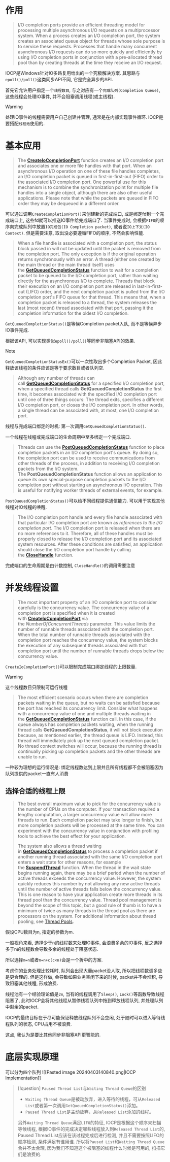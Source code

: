 # 作用
> I/O completion ports provide an efficient threading model for processing multiple asynchronous I/O requests on a multiprocessor system. When a process creates an I/O completion port, the system creates an associated queue object for threads whose sole purpose is to service these requests. Processes that handle many concurrent asynchronous I/O requests can do so more quickly and efficiently by using I/O completion ports in conjunction with a pre-allocated thread pool than by creating threads at the time they receive an I/O request.

IOCP是Windows针对IO多路复用给出的一个究极解决方案. 其思路与`epoll()/poll()`这类同步API不同, 它是完全异步的API.

首先它允许用户指定一个`线程数目`, 与之对应有一个`完成队列(Completion Queue)`, 这些线程会处理IO事件, 并不会阻塞调用线程(或主线程).
> [!warning]
> 处理IO事件的线程需要用户自己创建并管理, 通常是在内部实现事件循环.
> IOCP是要搭配`线程池`使用的.

# 基本应用
> The [**CreateIoCompletionPort**](https://learn.microsoft.com/en-us/windows/win32/fileio/createiocompletionport) function creates an I/O completion port and associates one or more file handles with that port. When an asynchronous I/O operation on one of these file handles completes, an I/O completion packet is queued in first-in-first-out (FIFO) order to the associated I/O completion port. One powerful use for this mechanism is to combine the synchronization point for multiple file handles into a single object, although there are also other useful applications. Please note that while the packets are queued in FIFO order they may be dequeued in a different order.

可以通过调用`CreateCompletionPort()`来创建新的完成端口, 或是绑定fd到一个完成端口上, 这些fd就可以推送IO事件给完成端口了. 当事件完成时, 会根据`FIFO`的顺序向完成队列中放置`IO完成包(IO Completion packet)`, 或者说`IO上下文(IO Context)`. 但是需要注意, 取出没必要遵循FIFO的顺序, 不然会影响性能.

> When a file handle is associated with a completion port, the status block passed in will not be updated until the packet is removed from the completion port. The only exception is if the original operation returns synchronously with an error. 
> A thread (either one created by the main thread or the main thread itself) uses the [**GetQueuedCompletionStatus**](https://learn.microsoft.com/en-us/windows/win32/api/ioapiset/nf-ioapiset-getqueuedcompletionstatus) function to wait for a completion packet to be queued to the I/O completion port, rather than waiting directly for the asynchronous I/O to complete. Threads that block their execution on an I/O completion port are released in last-in-first-out (LIFO) order, and the next completion packet is pulled from the I/O completion port's FIFO queue for that thread. This means that, when a completion packet is released to a thread, the system releases the last (most recent) thread associated with that port, passing it the completion information for the oldest I/O completion.

`GetQueuedCompletionStatus()`是等候Completion packet入队, 而不是等候异步IO事件完成.

根据该API, 可以实现类似`epoll()/poll()`等同步非阻塞API的效果.
> [!note]
> `GetQueuedCompletionStatusEx()`可以一次性取出多个Completion Packet, 因此释放该线程的条件应该是等于要求数目或者队列空.

> Although any number of threads can call [**GetQueuedCompletionStatus**](https://learn.microsoft.com/en-us/windows/win32/api/ioapiset/nf-ioapiset-getqueuedcompletionstatus) for a specified I/O completion port, when a specified thread calls **GetQueuedCompletionStatus** the first time, it becomes associated with the specified I/O completion port until one of three things occurs: The thread exits, specifies a different I/O completion port, or closes the I/O completion port. 
> In other words, a single thread can be associated with, at most, one I/O completion port.

线程与完成端口绑定的时机: 第一次调用`GetQueuedCompletionStatus()`.

一个线程在线程或完成端口的生命周期中至多绑定一个完成端口.

> Threads can use the [**PostQueuedCompletionStatus**](https://learn.microsoft.com/en-us/windows/win32/fileio/postqueuedcompletionstatus) function to place completion packets in an I/O completion port's queue. By doing so, the completion port can be used to receive communications from other threads of the process, in addition to receiving I/O completion packets from the I/O system. The **PostQueuedCompletionStatus** function allows an application to queue its own special-purpose completion packets to the I/O completion port without starting an asynchronous I/O operation. This is useful for notifying worker threads of external events, for example.

`PostQueuedCompletionStatus()`可以给不同线程提供通信能力. 可以用于实现其他线程对IO线程的唤醒.

> The I/O completion port handle and every file handle associated with that particular I/O completion port are known as _references to the I/O completion port_. The I/O completion port is released when there are no more references to it. Therefore, all of these handles must be properly closed to release the I/O completion port and its associated system resources. After these conditions are satisfied, an application should close the I/O completion port handle by calling the [**CloseHandle**](https://learn.microsoft.com/en-us/windows/desktop/api/handleapi/nf-handleapi-closehandle) function.

完成端口的生命周期是由计数控制, `CloseHandle()`的调用需要注意

# 并发线程设置
> The most important property of an I/O completion port to consider carefully is the concurrency value. The concurrency value of a completion port is specified when it is created with [**CreateIoCompletionPort**](https://learn.microsoft.com/en-us/windows/win32/fileio/createiocompletionport) via the _NumberOfConcurrentThreads_ parameter. This value limits the number of runnable threads associated with the completion port. When the total number of runnable threads associated with the completion port reaches the concurrency value, the system blocks the execution of any subsequent threads associated with that completion port until the number of runnable threads drops below the concurrency value.

 `CreateIoCompletionPort()`可以限制完成端口绑定线程的上限数量.
> [!warning]
> 这个线程数目只限制可运行线程


> The most efficient scenario occurs when there are completion packets waiting in the queue, but no waits can be satisfied because the port has reached its concurrency limit. Consider what happens with a concurrency value of one and multiple threads waiting in the [**GetQueuedCompletionStatus**](https://learn.microsoft.com/en-us/windows/win32/api/ioapiset/nf-ioapiset-getqueuedcompletionstatus) function call. In this case, if the queue always has completion packets waiting, when the running thread calls **GetQueuedCompletionStatus**, it will not block execution because, as mentioned earlier, the thread queue is LIFO. Instead, this thread will immediately pick up the next queued completion packet. No thread context switches will occur, because the running thread is continually picking up completion packets and the other threads are unable to run.

一种较为理想的运行情况是: 绑定线程数达到上限并且所有线程都不会被阻塞因为队列提供的packet一直有人消费

## 选择合适的线程上限
> The best overall maximum value to pick for the concurrency value is the number of CPUs on the computer. If your transaction required a lengthy computation, a larger concurrency value will allow more threads to run. Each completion packet may take longer to finish, but more completion packets will be processed at the same time. You can experiment with the concurrency value in conjunction with profiling tools to achieve the best effect for your application.                                                                                                                                           
> 
> The system also allows a thread waiting in [**GetQueuedCompletionStatus**](https://learn.microsoft.com/en-us/windows/win32/api/ioapiset/nf-ioapiset-getqueuedcompletionstatus) to process a completion packet if another running thread associated with the same I/O completion port enters a wait state for other reasons, for example the [**SuspendThread**](https://learn.microsoft.com/en-us/windows/desktop/api/processthreadsapi/nf-processthreadsapi-suspendthread) function. When the thread in the wait state begins running again, there may be a brief period when the number of active threads exceeds the concurrency value. However, the system quickly reduces this number by not allowing any new active threads until the number of active threads falls below the concurrency value. This is one reason to have your application create more threads in its thread pool than the concurrency value. Thread pool management is beyond the scope of this topic, but a good rule of thumb is to have a minimum of twice as many threads in the thread pool as there are processors on the system. For additional information about thread pooling, see [Thread Pools](https://learn.microsoft.com/en-us/windows/desktop/ProcThread/thread-pools).

假设CPU数目为n, 指定的参数为m.

一般视角来看, 选择少于n的线程数来处理IO事件, 会浪费多余的IO事件, 反之选择多于n的线程数会导致多余的线程处于阻塞状态.

所以选择`m=n`或者`m=n+c(c<n)`会是一个折中的方案.

考虑你的业务处理比较耗时, 队列会出现大量packet没人取, 所以把线程数调多些是更合理的. 但是这样做, 会导致如果业务空闲下来的时候, packet并不会堆积, 导致阻塞其他线程, 形成浪费.

线程池有一个经验理论值是`2n`, 当有的线程调用了`Sleep()`, `Lock()`等函数导致线程阻塞了, 此时IOCP会将其他线程从暂停线程队列中拖到释放线程队列, 并处理队列中剩余的packet.

IOCP的最终目标在于尽可能保证释放线程队列不会空闲, 处于随时可以进入等待线程队列的状态, CPU占用不被浪费.

这点, 我认为是要比其他同步非阻塞API更智能的.

# 底层实现原理
可以分为四个队列
![[Pasted image 20240403140840.png|IOCP Implementation]]

> [!question] `Paused Thread List`与`Waiting Thread Queue`的区别
> * `Waiting Thread Queue`是被动放弃，进入等待的线程，可从`Released List`或者第一次调用`GetQueuedCompletionStatus()`添加。
> *  `Paused Thread List`是主动放弃，从`Released List`添加的线程。
> 
> 另外`Waiting Thread Queue`满足`LIFO`的特征, IOCP是根据这个顺序来扫描等候线程, 根据IO事件的完成决定哪些线程放入到`Released Thread List`的, Paused Thread List应该在该过程完成后进行检测, 并且不需要按照LIFO的顺序检测, 条件满足有谁用谁.
> 所以将`Paused List`和`Waiting Thread Queue`合并不太合理, 因为我们不知道这个被阻塞的线程什么时候是可用的, 扫描它们是浪费的.